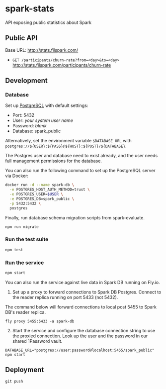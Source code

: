 # spark-stats

API exposing public statistics about Spark

## Public API

Base URL: http://stats.filspark.com/

- `GET /participants/churn-rate?from=<day>&to=<day>`
  http://stats.filspark.com/participants/churn-rate

## Development

### Database

Set up [PostgreSQL](https://www.postgresql.org/) with default settings:
 - Port: 5432
 - User: _your system user name_
 - Password: _blank_
 - Database: spark_public

Alternatively, set the environment variable `$DATABASE_URL` with
`postgres://${USER}:${PASS}@${HOST}:${POST}/${DATABASE}`.

The Postgres user and database need to exist already, and the user
needs full management permissions for the database.

You can also run the following command to set up the PostgreSQL server via Docker:

```bash
docker run -d --name spark-db \
  -e POSTGRES_HOST_AUTH_METHOD=trust \
  -e POSTGRES_USER=$USER \
  -e POSTGRES_DB=spark_public \
  -p 5432:5432 \
  postgres
```

Finally, run database schema migration scripts from spark-evaluate.

```bash
npm run migrate
```

### Run the test suite

```sh
npm test
```

### Run the service

```sh
npm start
```

You can also run the service against live data in Spark DB running on Fly.io.

1. Set up a proxy to forward connections to Spark DB Postgres. Connect to the reader replica running
  on port 5433 (not 5432).

  The command below will forward connections to local post 5455 to Spark DB's reader replica.

  ```
  fly proxy 5455:5433 -a spark-db
  ```

2. Start the service and configure the database connection string to use the proxied connection.
  Look up the user and the password in our shared 1Password vault.

  ```
  DATABASE_URL="postgres://user:password@localhost:5455/spark_public" npm start
  ```

## Deployment

```
git push
```
